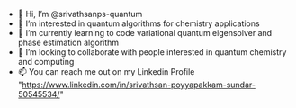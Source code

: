 - 👋 Hi, I’m @srivathsanps-quantum
- 👀 I’m interested in quantum algorithms for chemistry applications
- 🌱 I’m currently learning to code variational quantum eigensolver and phase estimation algorithm
- 💞️ I’m looking to collaborate with people interested in quantum chemistry and computing
- 📫 You can reach me out on my Linkedin Profile "https://www.linkedin.com/in/srivathsan-poyyapakkam-sundar-50545534/"

<!---
srivathsanps-quantum/srivathsanps-quantum is a ✨ special ✨ repository because its `README.md` (this file) appears on your GitHub profile.
You can click the Preview link to take a look at your changes.
--->
